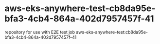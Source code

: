 # aws-eks-anywhere-test-cb8da95e-bfa3-4cb4-864a-402d7957457f-41
repository for use with E2E test job aws-eks-anywhere-test:cb8da95e-bfa3-4cb4-864a-402d7957457f-41
